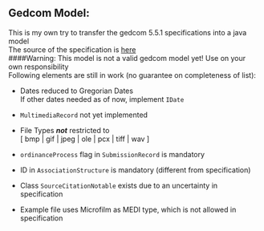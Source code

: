 Gedcom Model:
-
This is my own try to transfer the gedcom 5.5.1 specifications into a java model  
The source of the specification is
[here](http://homepages.rootsweb.com/~pmcbride/gedcom/55gcch2.htm)  
####Warning: This model is not a valid gedcom model yet! 
Use on your own responsibility  
Following elements are still in work (no guarantee on completeness of list): 

- Dates reduced to Gregorian Dates  
 If other dates needed as of now, implement `IDate`  
- `MultimediaRecord` not yet implemented

- File Types **_not_** restricted to  
[ bmp | gif | jpeg | ole | pcx | tiff | wav ]


- `ordinanceProcess` flag in `SubmissionRecord` is mandatory
- ID in `AssociationStructure` is mandatory (different from specification)
- Class `SourceCitationNotable` exists due to an uncertainty in specification
- Example file uses Microfilm as MEDI type, which is not allowed in specification